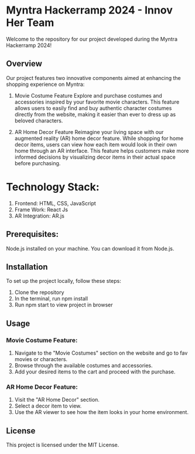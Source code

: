 # Myntra Hackerramp 2024 - Innov Her Team
Welcome to the repository for our project developed during the Myntra Hackerramp 2024!

## Overview
Our project features two innovative components aimed at enhancing the shopping experience on Myntra:

1. Movie Costume Feature
Explore and purchase costumes and accessories inspired by your favorite movie characters. This feature allows users to easily find and buy authentic character costumes directly from the website, making it easier than ever to dress up as beloved characters.

2. AR Home Decor Feature
Reimagine your living space with our augmented reality (AR) home decor feature. While shopping for home decor items, users can view how each item would look in their own home through an AR interface. This feature helps customers make more informed decisions by visualizing decor items in their actual space before purchasing.

# Technology Stack:

1. Frontend: HTML, CSS, JavaScript
2. Frame Work: React Js
3. AR Integration: AR.js

## Prerequisites:

Node.js installed on your machine. You can download it from Node.js.

## Installation

To set up the project locally, follow these steps:

1. Clone the repository
2. In the terminal, run npm install
3. Run npm start to view project in browser
   
## Usage

### Movie Costume Feature:

1. Navigate to the "Movie Costumes" section on the website and go to fav movies or characters.
2. Browse through the available costumes and accessories.
3. Add your desired items to the cart and proceed with the purchase.

### AR Home Decor Feature:

1. Visit the "AR Home Decor" section.
2. Select a decor item to view.
3. Use the AR viewer to see how the item looks in your home environment.

## License
This project is licensed under the MIT License.
